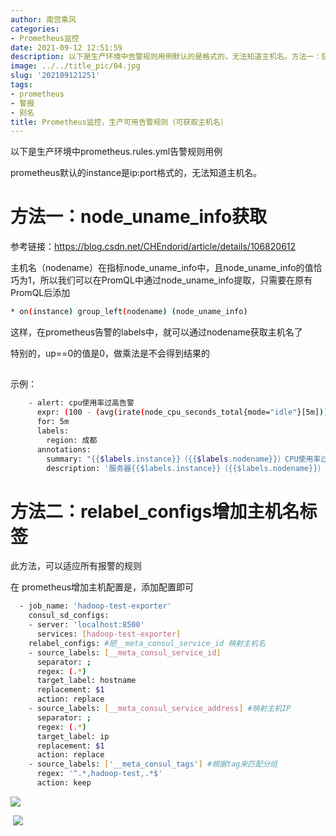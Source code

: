 ```yaml
---
author: 南宫乘风
categories:
- Prometheus监控
date: 2021-09-12 12:51:59
description: 以下是生产环境中告警规则用例默认的是格式的，无法知道主机名。方法一：获取参考链接：主机名在指标中，且的值恰巧为，所以我们可以在中通过提取，只需要在原有后添加这样，在告警的中，就可以通过获取主机名了特别。。。。。。。
image: ../../title_pic/04.jpg
slug: '202109121251'
tags:
- prometheus
- 警报
- 别名
title: Prometheus监控，生产可用告警规则（可获取主机名）
---
```


<!--more-->

以下是生产环境中prometheus.rules.yml告警规则用例

prometheus默认的instance是ip:port格式的，无法知道主机名。

# 方法一：node\_uname\_info获取

参考链接：<https://blog.csdn.net/CHEndorid/article/details/106820612>

主机名（nodename）在指标node\_uname\_info中，且node\_uname\_info的值恰巧为1，所以我们可以在PromQL中通过node\_uname\_info提取，只需要在原有PromQL后添加

```bash
* on(instance) group_left(nodename) (node_uname_info)
```

这样，在prometheus告警的labels中，就可以通过nodename获取主机名了

特别的，up==0的值是0，做乘法是不会得到结果的

##   
示例：

```bash
    - alert: cpu使用率过高告警
      expr: (100 - (avg(irate(node_cpu_seconds_total{mode="idle"}[5m])) by(instance)* 100))* on(instance) group_left(nodename) (node_uname_info) > 85
      for: 5m
      labels:
        region: 成都
      annotations:
        summary: "{{$labels.instance}}（{{$labels.nodename}}）CPU使用率过高！"
        description: '服务器{{$labels.instance}}（{{$labels.nodename}}）CPU使用率超过85%(目前使用:{{printf "%.2f" $value}}%)'
```

# 方法二：relabel\_configs增加主机名标签

此方法，可以适应所有报警的规则

在 prometheus增加主机配置是，添加配置即可

```bash
  - job_name: 'hadoop-test-exporter'
    consul_sd_configs:
    - server: 'localhost:8500'
      services: [hadoop-test-exporter]
    relabel_configs: #把__meta_consul_service_id 映射主机名
    - source_labels: [__meta_consul_service_id]
      separator: ;
      regex: (.*)
      target_label: hostname
      replacement: $1
      action: replace
    - source_labels: [__meta_consul_service_address] #映射主机IP
      separator: ;
      regex: (.*)
      target_label: ip
      replacement: $1
      action: replace
    - source_labels: ['__meta_consul_tags'] #根据tag来匹配分组
      regex: '^.*,hadoop-test,.*$'
      action: keep
```

![](../../image/20210912125024499.png)

 ![](../../image/20210912125048533.png)